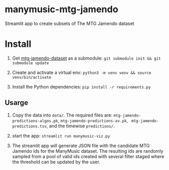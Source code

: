 # manymusic-mtg-jamendo
Streamlit app to create subsets of The MTG Jamendo dataset


# Install

1. Get [mtg-jamendo-dataset](https://github.com/MTG/mtg-jamendo-dataset) as a submodule:  `git submodule init && git submodule update`

2. Create and activate a virtual env: `python3 -m venv venv && source venv/bin/activate`

3. Install the Python dependencies: `pip install -r requirements.py`


## Usarge

1. Copy the data into `data/`.
The required files are: `mtg-jamendo-predictions-algos.pk`, `mtg-jamendo-predictions-av.pk`, ` mtg-jamendo-predictions.tsv`, and the timewise `predictions/`.

2. start the app: `streamlit run manymusic-viz.py`

3. The streamlit app will generate JSON file with the candidate MTG Jamendo ids for the ManyMusic dataset. The resulting ids are randomly sampled from a pool of valid ids created with several filter staged where the threshold can be updated by the user.

